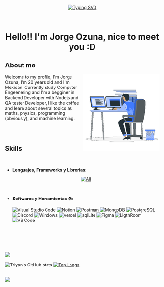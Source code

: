 <p align="center">
<a href="https://git.io/typing-svg"><img src="https://readme-typing-svg.demolab.com?font=Fira+Code&size=30&duration=4000&pause=1000&color=11AAFF&random=false&width=435&lines=Backend+Developer+Junior;Coffee+Lover;Curious+for+the+unknown;Orgullosamente+Mexicano+%F0%9F%8F%B4%F3%A0%81%AD%F3%A0%81%B8%F3%A0%81%AD%F3%A0%81%A5%F3%A0%81%B8%F3%A0%81%BF;Deep+Learning" alt="Typing SVG" /></a>
</p>
<br>

<h1 align="center"><b>Hello!! I'm Jorge Ozuna, nice to meet you :D </b></h1>
<!--  -->
	
## **About me**
<picture> <img align="right" src="https://github.com/0xAbdulKhalid/0xAbdulKhalid/raw/main/assets/mdImages/Right_Side.gif" width = 250px></picture>
<div>
Welcome to my profile, I'm Jorge Ozuna, I'm 20 years old and I'm Mexican. Currently study Computer Engeenering and I'm a begginer in Backend Developer with Nodejs and QA tester Developer, I like the coffee and learn about several topics as maths, physics, programming (obviously), and machine learning.
</div>

<br><br>
## <b> Skills</b>
<br>

<p align="center">

- **Lenguajes, Frameworks y Librerias**:
    	<p align="center">
  		<a href="https://skillicons.dev">
    			[![All](https://skillicons.dev/icons?i=nestjs,express,js,ts,nodejs,discordjs,python,c,css,html,react&theme=light)](https://skillicons.dev)
  		</a>
	</p>
<br>

- **Softwares y Herramientas 🛠**:

    ![Visual Studio Code](https://img.shields.io/badge/Visual%20Studio%20Code-0078d7.svg?style=for-the-badge&logo=visual-studio-code&logoColor=white)
    ![Notion](https://img.shields.io/badge/Notion-000000?style=for-the-badge&logo=notion&logoColor=white)
    ![Postman](https://img.shields.io/badge/Postman-FF6C37?style=for-the-badge&logo=postman&logoColor=white)
    ![MongoDB](https://img.shields.io/badge/MongoDB-4EA94B?style=for-the-badge&logo=mongodb&logoColor=white)
    ![PostgreSQL](https://img.shields.io/badge/PostgreSQL-316192?style=for-the-badge&logo=postgresql&logoColor=white)
    ![Discord](https://img.shields.io/badge/Discord-7289DA?style=for-the-badge&logo=discord&logoColor=white)
    ![Windows](https://img.shields.io/badge/Windows-0078D6?style=for-the-badge&logo=windows&logoColor=white)
    ![vercel](https://img.shields.io/badge/Vercel-000000?style=for-the-badge&logo=vercel&logoColor=white)
    ![sqlLite](https://img.shields.io/badge/SQLite-07405E?style=for-the-badge&logo=sqlite&logoColor=white)
    ![Figma](https://img.shields.io/badge/Figma-F24E1E?style=for-the-badge&logo=figma&logoColor=white)
    ![LigthRoom](https://img.shields.io/badge/Adobe%20Lightroom-31A8FF?style=for-the-badge&logo=Adobe%20Lightroom&logoColor=white)
    ![VS Code](https://img.shields.io/badge/Visual_Studio_Code-0078D4?style=for-the-badge&logo=visual%20studio%20code&logoColor=white)
    
<br>

</p>

<br>
<br>
<div align='center'>
<br>
</div>
<img src="https://user-images.githubusercontent.com/73097560/115834477-dbab4500-a447-11eb-908a-139a6edaec5c.gif">
<br>
<div style='align-items: center'>
	
![Triyan's GitHub stats](https://github-readme-stats.vercel.app/api?username=TRIYAN-SALAZAR&count_private=true&show_icons=true&theme=tokyonight)
[![Top Langs](https://github-readme-stats.vercel.app/api/top-langs/?username=TRIYAN-SALAZAR&size_weight=0.5&count_weight=0.5&layout=compact&theme=tokyonight)](https://github.com/TRIYAN-SALAZAR/github-readme-stats)
</div>
<br>
<img src="https://user-images.githubusercontent.com/73097560/115834477-dbab4500-a447-11eb-908a-139a6edaec5c.gif">
